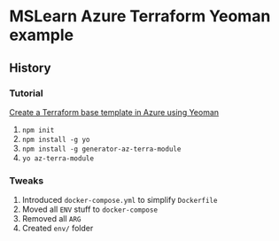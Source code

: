 # MSLearn Azure Terraform Yeoman example

## History

### Tutorial

[Create a Terraform base template in Azure using Yeoman](https://learn.microsoft.com/en-us/azure/developer/terraform/create-base-template-using-yeoman)

1. `npm init`
1. `npm install -g yo`
1. `npm install -g generator-az-terra-module`
1. `yo az-terra-module`

### Tweaks

1. Introduced `docker-compose.yml` to simplify `Dockerfile`
  1. Moved all `ENV` stuff to `docker-compose`
  1. Removed all `ARG`
  1. Created `env/` folder

